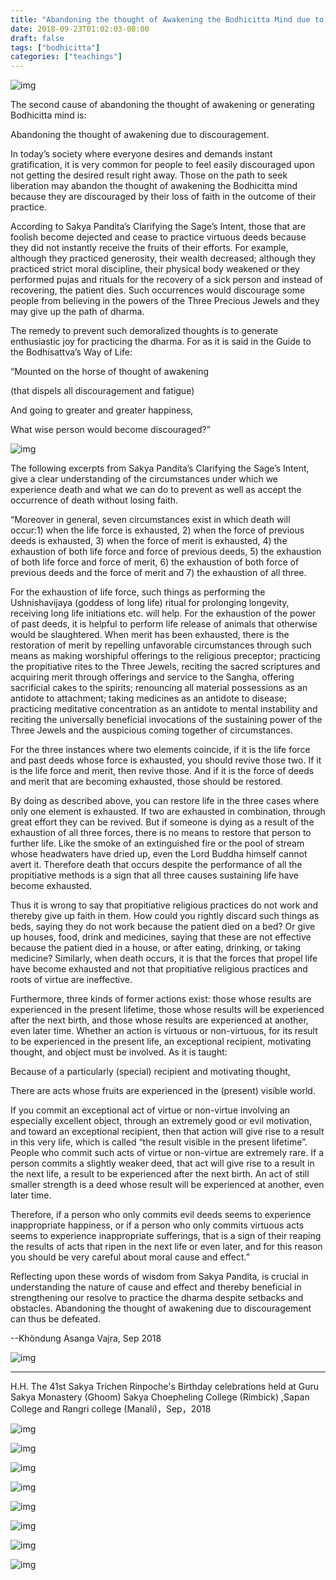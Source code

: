 ```yaml
---
title: "Abandoning the thought of Awakening the Bodhicitta Mind due to Discouragement (ii)"
date: 2018-09-23T01:02:03-08:00
draft: false
tags: ["bodhicitta"]
categories: ["teachings"]
---
```


![img](https://raw.githubusercontent.com/thogmedorje/up/master/uPic/640-20200510122743253.png)


The second cause of abandoning the thought of awakening or generating Bodhicitta mind is:

Abandoning the thought of awakening due to discouragement.

In today’s society where everyone desires and demands instant gratification, it is very common for people to feel easily discouraged upon not getting the desired result right away. Those on the path to seek liberation may abandon the thought of awakening the Bodhicitta mind because they are discouraged by their loss of faith in the outcome of their practice.

According to Sakya Pandita’s Clarifying the Sage’s Intent, those that are foolish become dejected and cease to practice virtuous deeds because they did not instantly receive the fruits of their efforts. For example, although they practiced generosity, their wealth decreased; although they practiced strict moral discipline, their physical body weakened or they performed pujas and rituals for the recovery of a sick person and instead of recovering, the patient dies. Such occurrences would discourage some people from believing in the powers of the Three Precious Jewels and they may give up the path of dharma.

The remedy to prevent such demoralized thoughts is to generate enthusiastic joy for practicing the dharma. For as it is said in the Guide to the Bodhisattva’s Way of Life:

“Mounted on the horse of thought of awakening

(that dispels all discouragement and fatigue)

And going to greater and greater happiness,

What wise person would become discouraged?”



![img](https://raw.githubusercontent.com/thogmedorje/up/master/uPic/640-20200510122753370.jpeg)



The following excerpts from Sakya Pandita’s Clarifying the Sage’s Intent, give a clear understanding of the circumstances under which we experience death and what we can do to prevent as well as accept the occurrence of death without losing faith.

“Moreover in general, seven circumstances exist in which death will occur:1) when the life force is exhausted, 2) when the force of previous deeds is exhausted, 3) when the force of merit is exhausted, 4) the exhaustion of both life force and force of previous deeds, 5) the exhaustion of both life force and force of merit, 6) the exhaustion of both force of previous deeds and the force of merit and 7) the exhaustion of all three.

For the exhaustion of life force, such things as performing the Ushnishavijaya (goddess of long life) ritual for prolonging longevity, receiving long life initiations etc. will help. For the exhaustion of the power of past deeds, it is helpful to perform life release of animals that otherwise would be slaughtered.     When merit has been exhausted, there is the restoration of merit by repelling unfavorable circumstances through such means as making worshipful offerings to the religious preceptor; practicing the propitiative rites to the Three Jewels, reciting the sacred scriptures and acquiring merit through offerings and service to the Sangha, offering sacrificial cakes to the spirits; renouncing all material possessions as an antidote to attachment; taking medicines as an antidote to disease; practicing meditative concentration as an antidote to mental instability and reciting the universally beneficial invocations of the sustaining power of the Three Jewels and the auspicious coming together of circumstances.

For the three instances where two elements coincide, if it is the life force and past deeds whose force is exhausted, you should revive those two. If it is the life force and merit, then revive those. And if it is the force of deeds and merit that are becoming exhausted, those should be restored.

By doing as described above, you can restore life in the three cases where only one element is exhausted. If two are exhausted in combination, through great effort they can be revived. But if someone is dying as a result of the exhaustion of all three forces, there is no means to restore that person to further life. Like the smoke of an extinguished fire or the pool of stream whose headwaters have dried up, even the Lord Buddha himself cannot avert it. Therefore death that occurs despite the performance of all the propitiative methods is a sign that all three causes sustaining life have become exhausted.

Thus it is wrong to say that propitiative religious practices do not work and thereby give up faith in them. How could you rightly discard such things as beds, saying they do not work because the patient died on a bed? Or give up houses, food, drink and medicines, saying that these are not effective because the patient died in a house, or after eating, drinking, or taking medicine? Similarly, when death occurs, it is that the forces that propel life have become exhausted and not that propitiative religious practices and roots of virtue are ineffective.



Furthermore, three kinds of former actions exist: those whose results are experienced in the present lifetime, those whose results will be experienced after the next birth, and those whose results are experienced at another, even later time. Whether an action is virtuous or non-virtuous, for its result to be experienced in the present life, an exceptional recipient, motivating thought, and object must be involved. As it is taught:

Because of a particularly (special) recipient and motivating thought,

There are acts whose fruits are experienced in the (present) visible world.

If you commit an exceptional act of virtue or non-virtue involving an especially excellent object, through an extremely good or evil motivation, and toward an exceptional recipient, then that action will give rise to a result in this very life, which is called “the result visible in the present lifetime”. People who commit such acts of virtue or non-virtue are extremely rare. If a person commits a slightly weaker deed, that act will give rise to a result in the next life, a result to be experienced after the next birth. An act of still smaller strength is a deed whose result will be experienced at another, even later time.

Therefore, if a person who only commits evil deeds seems to experience inappropriate happiness, or if a person who only commits virtuous acts seems to experience inappropriate sufferings, that is a sign of their reaping the results of acts that ripen in the next life or even later, and for this reason you should be very careful about moral cause and effect.”

Reflecting upon these words of wisdom from Sakya Pandita, is crucial in understanding the nature of cause and effect and thereby beneficial in strengthening our resolve to practice the dharma despite setbacks and obstacles. Abandoning the thought of awakening due to discouragement can thus be defeated.


--Khöndung Asanga Vajra, Sep 2018




![img](https://raw.githubusercontent.com/thogmedorje/up/master/uPic/640-20200510122804511.jpeg)

---


 H.H. The 41st Sakya Trichen Rinpoche's Birthday celebrations held at Guru Sakya Monastery (Ghoom) Sakya Choepheling College (Rimbick) ,Sapan College and Rangri college (Manali)，Sep，2018




![img](https://raw.githubusercontent.com/thogmedorje/up/master/uPic/640-20200510122813710.jpeg)

![img](https://raw.githubusercontent.com/thogmedorje/up/master/uPic/640-20200510122822132.jpeg)


![img](https://raw.githubusercontent.com/thogmedorje/up/master/uPic/640-20200510122832631.jpeg)

![img](https://raw.githubusercontent.com/thogmedorje/up/master/uPic/640-20200510122840681.jpeg)

![img](https://raw.githubusercontent.com/thogmedorje/up/master/uPic/640-20200510122849380.jpeg)

![img](https://raw.githubusercontent.com/thogmedorje/up/master/uPic/640-20200510122857383.jpeg)

![img](https://raw.githubusercontent.com/thogmedorje/up/master/uPic/640-20200510122906351.jpeg)

![img](https://raw.githubusercontent.com/thogmedorje/up/master/uPic/640-20200510122915082.jpeg)







